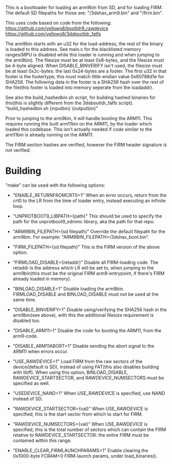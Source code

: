 This is a bootloader for loading an arm9bin from SD, and for loading FIRM. The default SD filepaths for those are: "/3dshax_arm9.bin" and "/firm.bin".  

This uses code based on code from the following: https://github.com/yellows8/bootldr9_rawdevice https://github.com/yellows8/3dsbootldr_fatfs

The arm9bin starts with an u32 for the load-address, the rest of the binary is loaded to this address. See main.c for the blacklisted memory ranges(MPU is disabled while this loader is running and when jumping to the arm9bin). The filesize must be at least 0x8-bytes, and the filesize must be 4-byte aligned. When DISABLE_BINVERIFY isn't used, the filesize must be at least 0x2c-bytes: the last 0x24-bytes are a footer. The first u32 in that footer is the footertype, this must match little-endian value 0x60788d1e for SHA256. The following data in the footer is a SHA256 hash over the rest of the file(this footer is loaded into memory seperate from the loadaddr).

See also the build_hashedbin.sh script, for building hashed binaries for this(this is slightly different from the 3dsbootldr_fatfs script). "build_hashedbin.sh {inputbin} {outputbin}"

Prior to jumping to the arm9bin, it will handle booting the ARM11. This requires running the built arm11bin on the ARM11, by the loader which loaded this codebase. This isn't actually needed if code similar to the arm11bin is already running on the ARM11.

The FIRM section hashes are verified, however the FIRM header signature is not verified.

# Building
"make" can be used with the following options:
* "ENABLE_RETURNFROMCRT0=1" When an error occurs, return from the crt0 to the LR from the time of loader entry, instead executing an infinite loop.
* "UNPROTBOOT9_LIBPATH={path}" This should be used to specify the path for the unprotboot9_sdmmc library, aka the path for that repo.

* "ARM9BIN_FILEPATH={sd filepath}" Override the default filepath for the arm9bin. For example: "ARM9BIN_FILEPATH=/3dshax_boot.bin".
* "FIRM_FILEPATH={sd filepath}" This is the FIRM version of the above option.
* "FIRMLOAD_DISABLE={retaddr}" Disable all FIRM-loading code. The retaddr is the address which LR will be set to, when jumping to the arm9bin(this must be the original FIRM arm9-entrypoint, if there's FIRM already loaded in memory).
* "BINLOAD_DISABLE=1" Disable loading the arm9bin. FIRMLOAD_DISABLE and BINLOAD_DISABLE must not be used at the same time.

* "DISABLE_BINVERIFY=1" Disable using/verifying the SHA256 hash in the arm9bin(see above), with this the additional filesize requirement is disabled too.
* "DISABLE_ARM11=1" Disable the code for booting the ARM11, from the arm9-code.
* "DISABLE_ARM11ABORT=1" Disable sending the abort signal to the ARM11 when errors occur.

* "USE_RAWDEVICE=1" Load FIRM from the raw sectors of the device(default is SD), instead of using FAT(this also disables building with libff). When using this option, BINLOAD_DISABLE, RAWDEVICE_STARTSECTOR, and RAWDEVICE_NUMSECTORS must be specified as well.
* "USEDEVICE_NAND=1" When USE_RAWDEVICE is specified, use NAND instead of SD.
* "RAWDEVICE_STARTSECTOR={val}" When USE_RAWDEVICE is specified, this is the start sector from which to start for FIRM.
* "RAWDEVICE_NUMSECTORS={val}" When USE_RAWDEVICE is specified, this is the total number of sectors which can contain the FIRM relative to RAWDEVICE_STARTSECTOR: the entire FIRM must be contained within this range.

* "ENABLE_CLEAR_FIRMLAUNCHPARAMS=1" Enable clearing the 0x1000-byte FCRAM+0 FIRM-launch params, under load_binaries().

